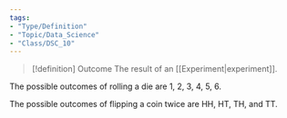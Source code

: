 ```yaml
---
tags:
- "Type/Definition"
- "Topic/Data_Science"
- "Class/DSC_10"
---
```


> [!definition] Outcome
> The result of an [[Experiment|experiment]].  

The possible outcomes of rolling a die are 1, 2, 3, 4, 5, 6.

The possible outcomes of flipping a coin twice are HH, HT, TH,
and TT.
